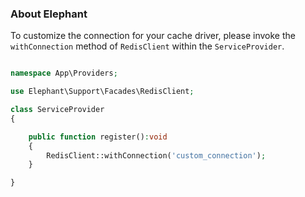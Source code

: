 ### About Elephant

To customize the connection for your cache driver, please invoke the `withConnection` method of `RedisClient` within the `ServiceProvider`.

```php

namespace App\Providers;

use Elephant\Support\Facades\RedisClient;

class ServiceProvider 
{

    public function register():void
    {
        RedisClient::withConnection('custom_connection');
    }

}

```